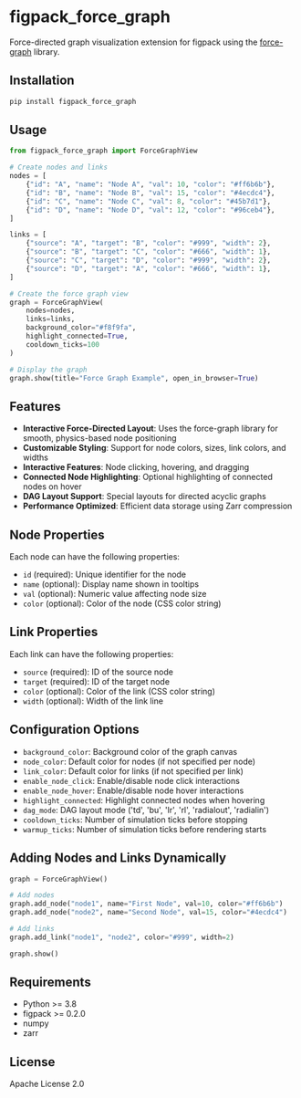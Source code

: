 # figpack_force_graph

Force-directed graph visualization extension for figpack using the [force-graph](https://github.com/vasturiano/force-graph) library.

## Installation

```bash
pip install figpack_force_graph
```

## Usage

```python
from figpack_force_graph import ForceGraphView

# Create nodes and links
nodes = [
    {"id": "A", "name": "Node A", "val": 10, "color": "#ff6b6b"},
    {"id": "B", "name": "Node B", "val": 15, "color": "#4ecdc4"},
    {"id": "C", "name": "Node C", "val": 8, "color": "#45b7d1"},
    {"id": "D", "name": "Node D", "val": 12, "color": "#96ceb4"},
]

links = [
    {"source": "A", "target": "B", "color": "#999", "width": 2},
    {"source": "B", "target": "C", "color": "#666", "width": 1},
    {"source": "C", "target": "D", "color": "#999", "width": 2},
    {"source": "D", "target": "A", "color": "#666", "width": 1},
]

# Create the force graph view
graph = ForceGraphView(
    nodes=nodes,
    links=links,
    background_color="#f8f9fa",
    highlight_connected=True,
    cooldown_ticks=100
)

# Display the graph
graph.show(title="Force Graph Example", open_in_browser=True)
```

## Features

- **Interactive Force-Directed Layout**: Uses the force-graph library for smooth, physics-based node positioning
- **Customizable Styling**: Support for node colors, sizes, link colors, and widths
- **Interactive Features**: Node clicking, hovering, and dragging
- **Connected Node Highlighting**: Optional highlighting of connected nodes on hover
- **DAG Layout Support**: Special layouts for directed acyclic graphs
- **Performance Optimized**: Efficient data storage using Zarr compression

## Node Properties

Each node can have the following properties:

- `id` (required): Unique identifier for the node
- `name` (optional): Display name shown in tooltips
- `val` (optional): Numeric value affecting node size
- `color` (optional): Color of the node (CSS color string)

## Link Properties

Each link can have the following properties:

- `source` (required): ID of the source node
- `target` (required): ID of the target node
- `color` (optional): Color of the link (CSS color string)
- `width` (optional): Width of the link line

## Configuration Options

- `background_color`: Background color of the graph canvas
- `node_color`: Default color for nodes (if not specified per node)
- `link_color`: Default color for links (if not specified per link)
- `enable_node_click`: Enable/disable node click interactions
- `enable_node_hover`: Enable/disable node hover interactions
- `highlight_connected`: Highlight connected nodes when hovering
- `dag_mode`: DAG layout mode ('td', 'bu', 'lr', 'rl', 'radialout', 'radialin')
- `cooldown_ticks`: Number of simulation ticks before stopping
- `warmup_ticks`: Number of simulation ticks before rendering starts

## Adding Nodes and Links Dynamically

```python
graph = ForceGraphView()

# Add nodes
graph.add_node("node1", name="First Node", val=10, color="#ff6b6b")
graph.add_node("node2", name="Second Node", val=15, color="#4ecdc4")

# Add links
graph.add_link("node1", "node2", color="#999", width=2)

graph.show()
```

## Requirements

- Python >= 3.8
- figpack >= 0.2.0
- numpy
- zarr

## License

Apache License 2.0
